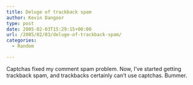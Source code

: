 ```yaml
---
title: Deluge of trackback spam
author: Kevin Dangoor
type: post
date: 2005-02-03T15:29:15+00:00
url: /2005/02/03/deluge-of-trackback-spam/
categories:
  - Random

---
```

Captchas fixed my comment spam problem. Now, I&#8217;ve started getting trackback spam, and trackbacks certainly can&#8217;t use captchas. Bummer.